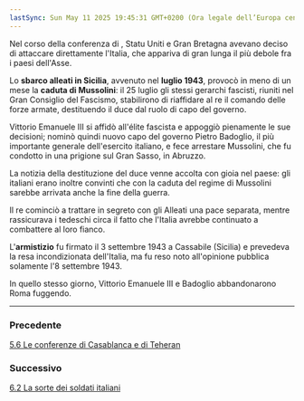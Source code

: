 ```yaml
---
lastSync: Sun May 11 2025 19:45:31 GMT+0200 (Ora legale dell’Europa centrale)
---
```

Nel corso della conferenza di [](5.6%20Le%20conferenze%20di%20Casablanca%20e%20di%20Teheran.md#^b5d46c|Casablanca), Statu Uniti e Gran Bretagna avevano deciso di attaccare direttamente l'Italia, che appariva di gran lunga il più debole fra i paesi dell'Asse.

Lo **sbarco alleati in Sicilia**, avvenuto nel **luglio 1943**, provocò in meno di un mese la **caduta di Mussolini**: il 25 luglio gli stessi gerarchi fascisti, riuniti nel Gran Consiglio del Fascismo, stabilirono di riaffidare al re il comando delle forze armate, destituendo il duce dal ruolo di capo del governo.

Vittorio Emanuele III si affidò all'élite fascista e appoggiò pienamente le sue decisioni; nominò quindi nuovo capo del governo Pietro Badoglio, il più importante generale dell'esercito italiano, e fece arrestare Mussolini, che fu condotto in una prigione sul Gran Sasso, in Abruzzo.

La notizia della destituzione del duce venne accolta con gioia nel paese: gli italiani erano inoltre convinti che con la caduta del regime di Mussolini sarebbe arrivata anche la fine della guerra.

Il re cominciò a trattare in segreto con gli Alleati una pace separata, mentre rassicurava i tedeschi circa il fatto che l'Italia avrebbe continuato a combattere al loro fianco.

L'**armistizio** fu firmato il 3 settembre 1943 a Cassabile (Sicilia) e prevedeva la resa incondizionata dell'Italia, ma fu reso noto all'opinione pubblica solamente l'8 settembre 1943.

In quello stesso giorno, Vittorio Emanuele III e Badoglio abbandonarono Roma fuggendo.


---
### Precedente
[5.6 Le conferenze di Casablanca e di Teheran](5.6%20Le%20conferenze%20di%20Casablanca%20e%20di%20Teheran.md)

### Successivo
[6.2 La sorte dei soldati italiani](6.2%20La%20sorte%20dei%20soldati%20italiani.md)